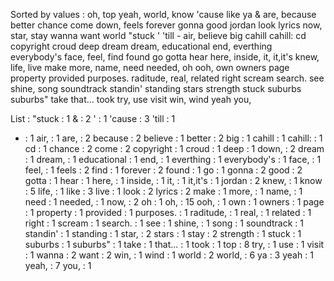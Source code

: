 Sorted by values :
oh, top yeah, world, know 'cause like ya & are, because better chance come down, feels forever gonna good jordan look lyrics now, star, stay wanna want world "stuck ' 'till - air, believe big cahill cahill: cd copyright croud deep dream dream, educational end, everthing everybody's face, feel, find found go gotta hear here, inside, it, it,it's knew, life, live make more, name, need needed, oh ooh, own owners page property provided purposes. raditude, real, related right scream search. see shine, song soundtrack standin' standing stars strength stuck suburbs suburbs" take that... took try, use visit win, wind yeah you, 

List :
"stuck : 1
& : 2
' : 1
'cause : 3
'till : 1
- : 1
air, : 1
are, : 2
because : 2
believe : 1
better : 2
big : 1
cahill : 1
cahill: : 1
cd : 1
chance : 2
come : 2
copyright : 1
croud : 1
deep : 1
down, : 2
dream : 1
dream, : 1
educational : 1
end, : 1
everthing : 1
everybody's : 1
face, : 1
feel, : 1
feels : 2
find : 1
forever : 2
found : 1
go : 1
gonna : 2
good : 2
gotta : 1
hear : 1
here, : 1
inside, : 1
it, : 1
it,it's : 1
jordan : 2
knew, : 1
know : 5
life, : 1
like : 3
live : 1
look : 2
lyrics : 2
make : 1
more, : 1
name, : 1
need : 1
needed, : 1
now, : 2
oh : 1
oh, : 15
ooh, : 1
own : 1
owners : 1
page : 1
property : 1
provided : 1
purposes. : 1
raditude, : 1
real, : 1
related : 1
right : 1
scream : 1
search. : 1
see : 1
shine, : 1
song : 1
soundtrack : 1
standin' : 1
standing : 1
star, : 2
stars : 1
stay : 2
strength : 1
stuck : 1
suburbs : 1
suburbs" : 1
take : 1
that... : 1
took : 1
top : 8
try, : 1
use : 1
visit : 1
wanna : 2
want : 2
win, : 1
wind : 1
world : 2
world, : 6
ya : 3
yeah : 1
yeah, : 7
you, : 1
